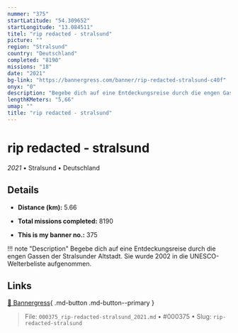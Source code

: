 ```yaml
---
nummer: "375"
startLatitude: "54.309652"
startLongitude: "13.084511"
titel: "rip redacted - stralsund"
picture: ""
region: "Stralsund"
country: "Deutschland"
completed: "8190"
missions: "18"
date: "2021"
bg-link: "https://bannergress.com/banner/rip-redacted-stralsund-c40f"
onyx: "0"
description: "Begebe dich auf eine Entdeckungsreise durch die engen Gassen der Stralsunder Altstadt. Sie wurde 2002 in  die UNESCO-Welterbe­liste aufgenommen."
lengthKMeters: "5,66"
umap: ""
title: "rip redacted - stralsund"
---
```

# rip redacted - stralsund

*2021* • Stralsund • Deutschland



## Details
- **Distance (km):** 5.66

- **Total missions completed:** 8190
- **This is my banner no.:** 375


!!! note "Description"
    Begebe dich auf eine Entdeckungsreise durch die engen Gassen der Stralsunder Altstadt. Sie wurde 2002 in  die UNESCO-Welterbe­liste aufgenommen.



## Links
[🔗 Bannergress](https://bannergress.com/banner/rip-redacted-stralsund-c40f){ .md-button .md-button--primary }



> File: `000375_rip-redacted-stralsund_2021.md` • #000375 • Slug: `rip-redacted-stralsund`
